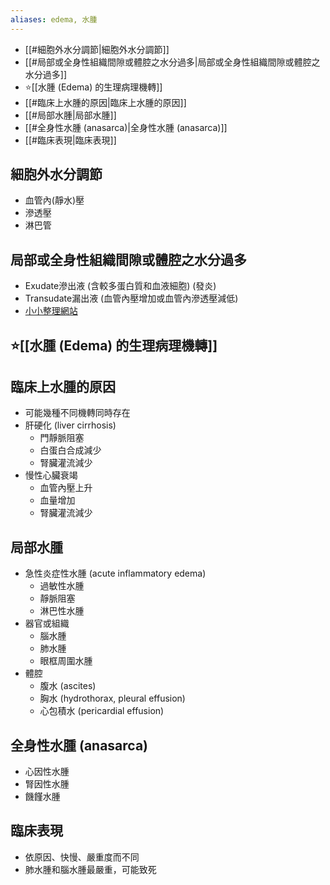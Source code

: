 ```yaml
---
aliases: edema, 水腫
---
```

- [[#細胞外水分調節|細胞外水分調節]]
- [[#局部或全身性組織間隙或體腔之水分過多|局部或全身性組織間隙或體腔之水分過多]]
- ⭐[[水腫 (Edema) 的生理病理機轉]]
- [[#臨床上水腫的原因|臨床上水腫的原因]]
- [[#局部水腫|局部水腫]]
- [[#全身性水腫 (anasarca)|全身性水腫 (anasarca)]]
- [[#臨床表現|臨床表現]]
## 細胞外水分調節 
- 血管內(靜水)壓 
-  滲透壓 
-  淋巴管 
## 局部或全身性組織間隙或體腔之水分過多 
- Exudate滲出液 (含較多蛋白質和血液細胞) (發炎) 
- Transudate漏出液 (血管內壓增加或血管內滲透壓減低)
- [小小整理網站](https://smallcollation.blogspot.com/2013/12/transudateexudate.html#gsc.tab=0)
## ⭐[[水腫 (Edema) 的生理病理機轉]]
## 臨床上水腫的原因
- 可能幾種不同機轉同時存在 
- 肝硬化 (liver cirrhosis)
	- 門靜脈阻塞
	- 白蛋白合成減少
	- 腎臟灌流減少
- 慢性心臟衰竭
	- 血管內壓上升
	- 血量增加
	- 腎臟灌流減少
## 局部水腫 
- 急性炎症性水腫 (acute inflammatory edema) 
	- 過敏性水腫
	- 靜脈阻塞
	- 淋巴性水腫 
- 器官或組織
	- 腦水腫
	- 肺水腫
	- 眼框周圍水腫
- 體腔
	- 腹水 (ascites)
	- 胸水 (hydrothorax, pleural effusion)
	- 心包積水 (pericardial effusion)
## 全身性水腫 (anasarca) 
- 心因性水腫
- 腎因性水腫
- 饑饉水腫 
## 臨床表現
- 依原因、快慢、嚴重度而不同 
- 肺水腫和腦水腫最嚴重，可能致死